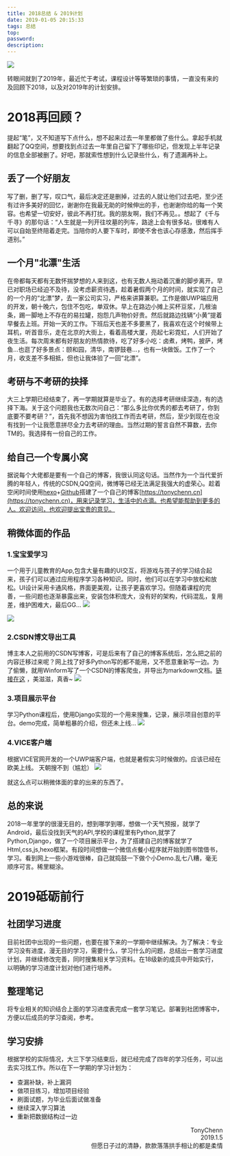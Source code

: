 ```yaml
---
title: 2018总结 & 2019计划
date: 2019-01-05 20:15:33
tags: 总结
top:
password:
description:
---
```

![](https://ws1.sinaimg.cn/mw690/006PThdlly1fyvzo1idtej30p00dwdib.jpg)
<!--more-->
转眼间就到了2019年，最近忙于考试，课程设计等等繁琐的事情，一直没有来的及回顾下2018，以及对2019年的计划安排。

# 2018再回顾？
提起“笔”，又不知道写下点什么，想不起来过去一年里都做了些什么。拿起手机就翻起了QQ空间，想要找到点过去一年里自己留下了哪些印记，但发现上半年记录的信息全部被删了。好吧，那就索性想到什么记录些什么，有了遗漏再补上。

## 丢了一个好朋友
 写了删，删了写，叹口气，最后决定还是删掉，过去的人就让他们过去吧，至少还有过许多美好的回忆，谢谢你在我最无助的时候伸出的手，也谢谢你给的每一个笑容。也希望一切安好，彼此不再打扰。我的朋友啊，我们不再见。。想起了《千与千寻》的那句话：“人生就是一列开往坟墓的列车，路途上会有很多站，很难有人可以自始至终陪着走完。当陪你的人要下车时，即使不舍也该心存感激，然后挥手道别。”

## 一个月"北漂"生活
在帝都每天都有无数怀揣梦想的人来到这，也有无数人拖动着沉重的脚步离开。早已对职场已经迫不及待，没考虑薪资待遇，趁着暑假两个月的时间，就实现了自己的一个月的“北漂”梦，去一家公司实习，严格来讲算兼职。工作是做UWP端应用的开发，朝十晚六，包住不包吃，单双休。早上在路边小摊上买杯豆浆，几根油条，踢一脚地上不存在的易拉罐，抱怨几声物价好贵。然后就路边找辆“小黄”提着早餐去上班。开始一天的工作。下班后天也差不多要黑了，我喜欢在这个时候带上耳机，听首音乐，走在北京的大街上，看着高楼大厦，亮起七彩霓虹，人们开始了夜生活。每次周末都有好朋友的热情款待，吃了好多小吃：卤煮，烤鸭，披萨，烤鱼...也逛了好多景点：颐和园，清华，南锣鼓巷...，也有一块做饭。工作了一个月，收支差不多相抵，但也让我体验了一回“北漂”。

## 考研与不考研的抉择
大三上学期已经结束了，再一学期就算是毕业了。有的选择考研继续深造，有的选择下海。关于这个问题我也无数次问自己：“那么多比你优秀的都去考研了，你到底要不要考研？”，首先我不想因为害怕找工作而去考研，然后，至少到现在也没有找到一个让我愿意拼尽全力去考研的理由。当然过期的誓言自然不算数，去你TM的。我选择有一份自己的工作。

## 给自己一个专属小窝
据说每个大佬都是要有一个自己的博客，我很认同这句话。当然作为一个当代爱折腾的年轻人，传统的CSDN,QQ空间，微博等已经无法满足我强大的虚荣心。趁着空闲时间使用[hexo](https://hexo.io)+[Github](https://github.com/)搭建了一个自己的博客[https://tonychenn.cn](https://tonychenn.cn)，用来记录学习，生活中的点滴。也希望能帮助到更多的人。欢迎访问，也欢迎提出宝贵的意见。

## 稍微体面的作品

### 1.宝宝爱学习
一个用于儿童教育的App,包含大量有趣的UI交互，将游戏与孩子的学习结合起来，孩子们可以通过应用程序学习各种知识。同时，他们可以在学习中放松和放松。UI设计采用卡通风格，界面更美观，让孩子更喜欢学习。但随着课程的完善，一些问题也逐渐暴露出来，安装包体积庞大，没有好的架构，代码混乱，复用差，维护困难大，最后GG...
![](https://ws1.sinaimg.cn/mw690/006PThdlly1fyvt6yvrgzj318d0oz1kx.jpg)

![](https://ws1.sinaimg.cn/mw690/006PThdlly1fyvt89h4jyj318i0oxau7.jpg)

### 2.CSDN博文导出工具
博主本人之前用的CSDN写博客，可是后来有了自己的博客系统后，怎么把之前的内容迁移过来呢？网上找了好多Python写的都不能用，又不愿意重新写一边。为了偷懒，就用Winform写了一个CSDN的博客爬虫，并导出为markdown文档。[链接在这](https://tonychenn.cn/2018/08/30/项目-CSDN博客导出工具/) ，美滋滋，真香~ 
![](https://ww1.sinaimg.cn/mw690/006PThdlly1furrcnm4yaj30i70cr0sx.jpg)

### 3.项目展示平台
学习Python课程后，使用Django实现的一个用来搜集，记录，展示项目创意的平台。demo完成，简单粗暴的介绍，但还未上线...
![](https://ws1.sinaimg.cn/mw690/006PThdlly1fyvtw0glf2j30ox0i0wpu.jpg)

### 4.VICE客户端
根据VICE官网开发的一个UWP端客户端，也就是暑假实习时候做的。应该已经在欧美上线。
天朝搜不到（尴尬）
![](https://ws1.sinaimg.cn/mw690/006PThdlly1fyvu155n70j30vo0pwwkn.jpg)

就这么点可以稍微体面的拿的出来的东西了。

## 总的来说
2018一年里学的很漫无目的，想到哪学到哪，想做一个天气预报，就学了Android，最后没找到天气的API,学校的课程里有Python,就学了Python,Django，做了一个项目展示平台，为了搭建自己的博客就学了Html,css,js,hexo框架。有段时间想做一个微信点餐小程序就开始到图书馆借书，学习。看到网上一些小游戏很棒，自己就捣鼓一下做个小Demo.乱七八糟，毫无顺序可言。稀里糊涂。

# 2019砥砺前行

## 社团学习进度
目前社团中出现的一些问题，也要在接下来的一学期中继续解决。为了解决：专业学习没有进度，漫无目的学习，需要什么，学习什么的问题，总结出一套学习进度计划，并继续修改完善，同时搜集相关学习资料。在18级新的成员中开始实行，以明确的学习进度计划对他们进行培养。

## 整理笔记
将专业相关的知识结合上面的学习进度表完成一套学习笔记。部署到社团博客中，方便以后成员的学习查阅，参考。

## 学习安排
根据学校的实际情况，大三下学习结束后，就已经完成了四年的学习任务，可以出去实习找工作。所以在下一学期的学习计划为：
- 查漏补缺，补上漏洞
- 做项目练习，增加项目经验
- 刷面试题，为毕业后面试做准备
- 继续深入学习算法
- 重新把数据结构过一边


<div align="right">TonyChenn<br>2019.1.5<br>但愿日子过的清静，款款落落拱手相让的都是柔情</div>